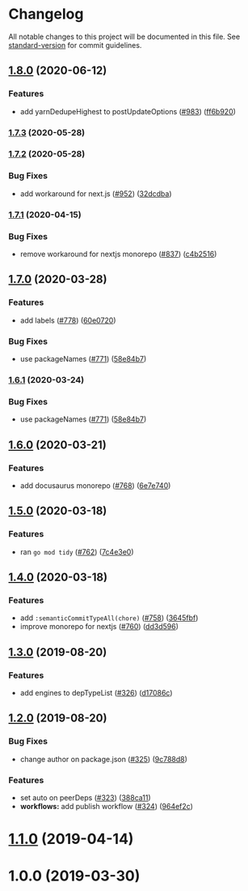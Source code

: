 # Changelog

All notable changes to this project will be documented in this file. See [standard-version](https://github.com/conventional-changelog/standard-version) for commit guidelines.

## [1.8.0](https://github.com/inabagumi/renovate-config/compare/v1.7.3...v1.8.0) (2020-06-12)


### Features

* add yarnDedupeHighest to postUpdateOptions ([#983](https://github.com/inabagumi/renovate-config/issues/983)) ([ff6b920](https://github.com/inabagumi/renovate-config/commit/ff6b92063b2b67e5571d23dd2c400b860b6580b6))

### [1.7.3](https://github.com/inabagumi/renovate-config/compare/v1.7.2...v1.7.3) (2020-05-28)

### [1.7.2](https://github.com/inabagumi/renovate-config/compare/v1.7.1...v1.7.2) (2020-05-28)


### Bug Fixes

* add workaround for next.js ([#952](https://github.com/inabagumi/renovate-config/issues/952)) ([32dcdba](https://github.com/inabagumi/renovate-config/commit/32dcdba89f208bda52bd985954a83d25a2cf3d0f))

### [1.7.1](https://github.com/inabagumi/renovate-config/compare/v1.7.0...v1.7.1) (2020-04-15)


### Bug Fixes

* remove workaround for nextjs monorepo ([#837](https://github.com/inabagumi/renovate-config/issues/837)) ([c4b2516](https://github.com/inabagumi/renovate-config/commit/c4b251616998bd5a4277263210997cc66cc184e3))

## [1.7.0](https://github.com/inabagumi/renovate-config/compare/v1.6.0...v1.7.0) (2020-03-28)


### Features

* add labels ([#778](https://github.com/inabagumi/renovate-config/issues/778)) ([60e0720](https://github.com/inabagumi/renovate-config/commit/60e0720c5f575d873a4e943da08d6de215c83b2b))


### Bug Fixes

* use packageNames ([#771](https://github.com/inabagumi/renovate-config/issues/771)) ([58e84b7](https://github.com/inabagumi/renovate-config/commit/58e84b739e9e4454ec0c06a26cfa3dbb0a4cf16a))

### [1.6.1](https://github.com/inabagumi/renovate-config/compare/v1.6.0...v1.6.1) (2020-03-24)


### Bug Fixes

* use packageNames ([#771](https://github.com/inabagumi/renovate-config/issues/771)) ([58e84b7](https://github.com/inabagumi/renovate-config/commit/58e84b739e9e4454ec0c06a26cfa3dbb0a4cf16a))

## [1.6.0](https://github.com/inabagumi/renovate-config/compare/v1.5.0...v1.6.0) (2020-03-21)


### Features

* add docusaurus monorepo ([#768](https://github.com/inabagumi/renovate-config/issues/768)) ([6e7e740](https://github.com/inabagumi/renovate-config/commit/6e7e7409813ae0c84a4fe3e1ed8f8f70e9219043))

## [1.5.0](https://github.com/inabagumi/renovate-config/compare/v1.4.0...v1.5.0) (2020-03-18)


### Features

* ran `go mod tidy` ([#762](https://github.com/inabagumi/renovate-config/issues/762)) ([7c4e3e0](https://github.com/inabagumi/renovate-config/commit/7c4e3e0072dccc423f8aa9acfc44b8a0da56a6e6))

## [1.4.0](https://github.com/inabagumi/renovate-config/compare/v1.3.0...v1.4.0) (2020-03-18)


### Features

* add `:semanticCommitTypeAll(chore)` ([#758](https://github.com/inabagumi/renovate-config/issues/758)) ([3645fbf](https://github.com/inabagumi/renovate-config/commit/3645fbf41a1404ad4e67bde76d7a6c19f019660a))
* improve monorepo for nextjs ([#760](https://github.com/inabagumi/renovate-config/issues/760)) ([dd3d596](https://github.com/inabagumi/renovate-config/commit/dd3d596a03428af95263f7d4b7b815c17f784873))

## [1.3.0](https://github.com/inabagumi/renovate-config/compare/v1.2.0...v1.3.0) (2019-08-20)


### Features

* add engines to depTypeList ([#326](https://github.com/inabagumi/renovate-config/issues/326)) ([d17086c](https://github.com/inabagumi/renovate-config/commit/d17086c))

## [1.2.0](https://github.com/inabagumi/renovate-config/compare/v1.1.0...v1.2.0) (2019-08-20)


### Bug Fixes

* change author on package.json ([#325](https://github.com/inabagumi/renovate-config/issues/325)) ([9c788d8](https://github.com/inabagumi/renovate-config/commit/9c788d8))


### Features

* set auto on peerDeps ([#323](https://github.com/inabagumi/renovate-config/issues/323)) ([388ca11](https://github.com/inabagumi/renovate-config/commit/388ca11))
* **workflows:** add publish workflow ([#324](https://github.com/inabagumi/renovate-config/issues/324)) ([964ef2c](https://github.com/inabagumi/renovate-config/commit/964ef2c))

# [1.1.0](https://github.com/inabagumi/renovate-config/compare/v1.0.0...v1.1.0) (2019-04-14)



# 1.0.0 (2019-03-30)
